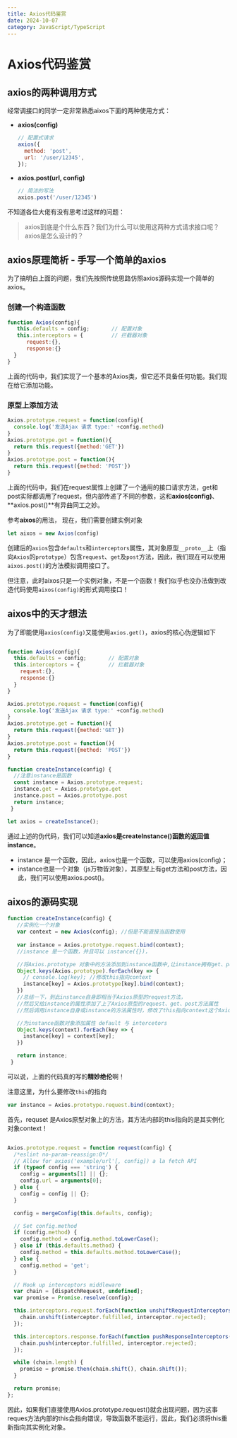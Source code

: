 ```yaml
---
title: Axios代码鉴赏
date: 2024-10-07
category: JavaScript/TypeScript
---
```


# Axios代码鉴赏

## axios的两种调用方式

经常调接口的同学一定非常熟悉aixos下面的两种使用方式：

- **axios(config)**

  ```javascript
  // 配置式请求
  axios({
    method: 'post',
    url: '/user/12345',
  });
  ```

- **axios.post(url, config)**

  ```javascript
  // 简洁的写法
  axios.post('/user/12345')
  ```

不知道各位大佬有没有思考过这样的问题：

> axios到底是个什么东西？我们为什么可以使用这两种方式请求接口呢？axios是怎么设计的？

## axios原理简析 - 手写一个简单的axios

为了搞明白上面的问题，我们先按照传统思路仿照axios源码实现一个简单的axios。

### 创建一个构造函数

```javascript
function Axios(config){
   this.defaults = config;       // 配置对象
   this.interceptors = {         // 拦截器对象
      request:{},
      response:{}
  }
}
```

上面的代码中，我们实现了一个基本的Axios类，但它还不具备任何功能。我们现在给它添加功能。

### 原型上添加方法

```javascript
Axios.prototype.request = function(config){
  console.log('发送Ajax 请求 type:' +config.method)
}
Axios.prototype.get = function(){
  return this.request({method:'GET'})
}
Axios.prototype.post = function(){
  return this.request({method: 'POST'})
}
```

上面的代码中，我们在request属性上创建了一个通用的接口请求方法，get和post实际都调用了request，但内部传递了不同的参数，这和**axios(config)**、**axios.post()**有异曲同工之妙。

参考**aixos**的用法， 现在，我们需要创建实例对象

```javascript
let aixos = new Axios(config)
```

创建后的`axios`包含`defaults`和`interceptors`属性，其对象原型`__proto__`上（指向`Axios`的`prototype`）包含`request`、`get`及`post`方法，因此，我们现在可以使用`aixos.post()`的方法模拟调用接口了。

但注意，此时aixos只是一个实例对象，不是一个函数！我们似乎也没办法做到改造代码使用`aixos(config)`的形式调用接口！

## aixos中的天才想法

为了即能使用`axios(config)`又能使用`axios.get()`，axios的核心伪逻辑如下

```javascript

function Axios(config){
  this.defaults = config;       // 配置对象
  this.interceptors = {         // 拦截器对象
    request:{},
    response:{}
  }
}

Axios.prototype.request = function(config){
  console.log('发送Ajax 请求 type:' +config.method)
}
Axios.prototype.get = function(){
  return this.request({method:'GET'})
}
Axios.prototype.post = function(){
  return this.request({method: 'POST'})
}

function createInstance(config) {
  //注意instance是函数
  const instance = Axios.prototype.request; 
  instance.get = Axios.prototype.get
  instance.post = Axios.prototype.post
  return instance;
 }

let axios = createInstance();
```

通过上述的伪代码，我们可以知道**axios是createInstance()函数的返回值instance**。

- instance 是一个函数，因此，axios也是一个函数，可以使用axios(config)；
- instance也是一个对象（js万物皆对象），其原型上有get方法和post方法，因此，我们可以使用axios.post()。

## aixos的源码实现

```javascript
function createInstance(config) {
   //实例化一个对象
   var context = new Axios(config); //但是不能直接当函数使用
   
   var instance = Axios.prototype.request.bind(context);
   //instance 是一个函数，并且可以 instance({})，

   //将Axios.prototype 对象中的方法添加到instance函数中,让instance拥有get、post、request等方法属性
   Object.keys(Axios.prototype).forEach(key => {
     // console.log(key); //修改this指向context
     instance[key] = Axios.prototype[key].bind(context);
   })
   //总结一下，到此instance自身即相当于Axios原型的request方法，
   //然后又给instance的属性添加了上了Axios原型的request、get、post方法属性
   //然后调用instance自身或instance的方法属性时，修改了this指向context这个Axios实例对象

   //为instance函数对象添加属性 default 与 intercetors
   Object.keys(context).forEach(key => {
     instance[key] = context[key];
   })

   return instance;
 }
```

可以说，上面的代码真的写的**精妙绝伦**啊！

注意这里，为什么要修改`this`的指向

```javascript
var instance = Axios.prototype.request.bind(context);
```

首先，requset 是Axios原型对象上的方法，其方法内部的this指向的是其实例化对象context！

```javascript

Axios.prototype.request = function request(config) {
  /*eslint no-param-reassign:0*/
  // Allow for axios('example/url'[, config]) a la fetch API
  if (typeof config === 'string') {
    config = arguments[1] || {};
    config.url = arguments[0];
  } else {
    config = config || {};
  }

  config = mergeConfig(this.defaults, config);

  // Set config.method
  if (config.method) {
    config.method = config.method.toLowerCase();
  } else if (this.defaults.method) {
    config.method = this.defaults.method.toLowerCase();
  } else {
    config.method = 'get';
  }

  // Hook up interceptors middleware
  var chain = [dispatchRequest, undefined];
  var promise = Promise.resolve(config);

  this.interceptors.request.forEach(function unshiftRequestInterceptors(interceptor) {
    chain.unshift(interceptor.fulfilled, interceptor.rejected);
  });

  this.interceptors.response.forEach(function pushResponseInterceptors(interceptor) {
    chain.push(interceptor.fulfilled, interceptor.rejected);
  });

  while (chain.length) {
    promise = promise.then(chain.shift(), chain.shift());
  }

  return promise;
};
```

因此，如果我们直接使用Axios.prototype.request()就会出现问题，因为这事reques方法内部的this会指向错误，导致函数不能运行，因此，我们必须将this重新指向其实例化对象。
